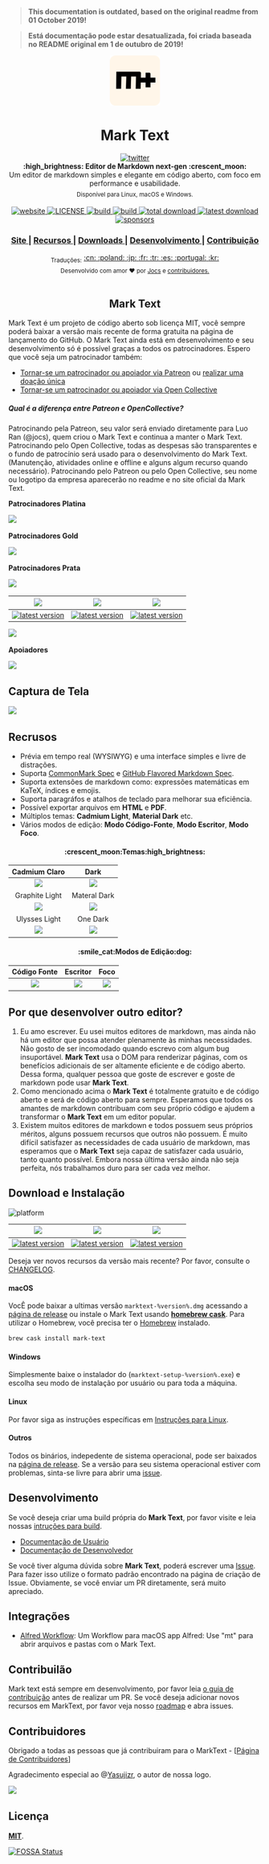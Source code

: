 > **This documentation is outdated, based on the original readme from 01 October 2019!**

> **Está documentação pode estar desatualizada, foi criada baseada no README original em 1 de outubro de 2019!**

<p align="center"><img src="https://raw.githubusercontent.com/marktext/marktext/develop/static/logo-small.png" alt="Mark Text" width="100" height="100"></p>

<h1 align="center">Mark Text</h1>

<div align="center">
  <a href="https://twitter.com/intent/tweet?via=marktextme&url=https://github.com/marktext/marktext/&text=What%20do%20you%20want%20to%20say%20to%20app?&hashtags=happyMarkText">
    <img src="https://img.shields.io/twitter/url/https/github.com/marktext/marktext.svg?style=for-the-badge" alt="twitter">
  </a>
</div>
<div align="center">
  <strong>:high_brightness: Editor de Markdown next-gen :crescent_moon:</strong><br>
  Um editor de markdown simples e elegante em código aberto, com foco em performance e usabilidade.<br>
  <sub>Disponível para Linux, macOS e Windows.</sub>
</div>

<br>

<div align="center">
  <!-- Version -->
  <a href="https://marktext.github.io/website">
    <img src="https://badge.fury.io/gh/jocs%2Fmarktext.svg" alt="website">
  </a>
  <!-- License -->
  <a href="LICENSE">
    <img src="https://img.shields.io/github/license/marktext/marktext.svg" alt="LICENSE">
  </a>
  <!-- Build Status -->
  <a href="https://travis-ci.org/marktext/marktext/">
    <img src="https://travis-ci.org/marktext/marktext.svg?branch=master" alt="build">
  </a>
  <a href="https://ci.appveyor.com/project/marktext/marktext/branch/master">
    <img src="https://ci.appveyor.com/api/projects/status/l4gxgydj0i95hmxg/branch/master?svg=true" alt="build">
  </a>
  <!-- Downloads total -->
  <a href="https://github.com/marktext/marktext/releases">
    <img src="https://img.shields.io/github/downloads/marktext/marktext/total.svg" alt="total download">
  </a>
  <!-- Downloads latest release -->
  <a href="https://github.com/marktext/marktext/releases/latest">
    <img src="https://img.shields.io/github/downloads/marktext/marktext/v0.15.1/total.svg" alt="latest download">
  </a>
  <!-- sponsors -->
  <a href="https://opencollective.com/marktext">
    <img src="https://opencollective.com/marktext/tiers/silver-sponsors/badge.svg?label=SilverSponsors&color=brightgreen" alt="sponsors">
  </a>
</div>

<div align="center">
  <h3>
    <a href="https://marktext.app">
      Site
    </a>
    <span> | </span>
    <a href="https://github.com/marktext/marktext#features">
      Recursos
    </a>
    <span> | </span>
    <a href="https://github.com/marktext/marktext#download-and-install">
      Downloads
    </a>
    <span> | </span>
    <a href="https://github.com/marktext/marktext#development">
      Desenvolvimento
    </a>
    <span> | </span>
    <a href="https://github.com/marktext/marktext#contribution">
      Contribuição
    </a>
  </h3>
</div>

<div align="center">
  <sub>Traduções:</sub>
  <a href="docs/i18n/zh_cn.md#readme">
    <span>:cn:</span>
  </a>
  <a href="docs/i18n/pl.md#readme">
    <span>:poland:</span>
  </a>
  <a href="docs/i18n/ja.md#readme">
    <span>:jp:</span>
  </a>
  <a href="docs/i18n/french.md#readme">
    <span>:fr:</span>
  </a>
  <a href="docs/i18n/tr.md#readme">
    <span>:tr:</span>
  </a>
  <a href="docs/i18n/spanish.md#readme">
    <span>:es:</span>
  </a>
  <a href="docs/i18n/pt.md#readme">
    <span>:portugal:</span>
  </a>
  <a href="docs/i18n/ko.md#readme">
    <span>:kr:</span>
  </a>
</div>

<div align="center">
  <sub>Desenvolvido com amor ❤︎ por
    <a href="https://github.com/Jocs">Jocs</a> e
    <a href="https://github.com/marktext/marktext/graphs/contributors">
      contribuidores.
    </a>
  </sub>
</div>

<br />

<h2 align="center">Mark Text</h2>

Mark Text é um projeto de código aberto sob licença MIT, você sempre poderá baixar a versão mais recente de forma gratuita na página de lançamento do GitHub. O Mark Text ainda está em desenvolvimento e seu desenvolvimento só é possível graças a todos os patrocinadores. Espero que você seja um patrocinador também:

- [Tornar-se um patrocinador ou apoiador via Patreon](https://www.patreon.com/ranluo) ou [realizar uma doação única](https://github.com/Jocs/sponsor.me)
- [Tornar-se um patrocinador ou apoiador via Open Collective](https://opencollective.com/marktext)

##### Qual é a diferença entre Patreon e OpenCollective?

Patrocinando pela Patreon, seu valor será enviado diretamente para Luo Ran (@jocs), quem criou o Mark Text e continua a manter o Mark Text. Patrocinando pelo Open Collective, todas as despesas são transparentes e o fundo de patrocínio será usado para o desenvolvimento do Mark Text. (Manutenção, atividades online e offline e alguns algum recurso quando necessário). Patrocinando pelo Patreon ou pelo Open Collective, seu nome ou logotipo da empresa aparecerão no readme e no site oficial da Mark Text.

**Patrocinadores Platina**

<a href="https://opencollective.com/marktext#platinum-sponsors">
 <img src="https://opencollective.com/marktext/tiers/platinum-sponsors.svg?avatarHeight=36&width=600">
</a>

**Patrocinadores Gold**

<a href="https://opencollective.com/marktext#platinum-sponsors">
  <img src="https://opencollective.com/marktext/tiers/gold-sponsors.svg?avatarHeight=36&width=600">
</a>

**Patrocinadores Prata**

<a href="https://opencollective.com/marktext#platinum-sponsors">
  <img src="https://opencollective.com/marktext/tiers/silver-sponsors.svg?avatarHeight=36&width=600">
</a>

| ![]( https://github.com/ryanoasis/nerd-fonts/wiki/screenshots/v1.0.x/mac-pass-sm.png)                                                                                                             | ![]( https://github.com/ryanoasis/nerd-fonts/wiki/screenshots/v1.0.x/windows-pass-sm.png)                                                                                                                     | ![]( https://github.com/ryanoasis/nerd-fonts/wiki/screenshots/v1.0.x/linux-pass-sm.png)                                                                                                                                   |
|:-------------------------------------------------------------------------------------------------------------------------------------------------------------------------------------------------:|:-------------------------------------------------------------------------------------------------------------------------------------------------------------------------------------------------------------:|:-------------------------------------------------------------------------------------------------------------------------------------------------------------------------------------------------------------------------:|
| [![latest version](https://img.shields.io/github/downloads/marktext/marktext/latest/marktext-0.15.1.dmg.svg)](https://github.com/marktext/marktext/releases/download/v0.15.1/marktext-0.15.1.dmg) | [![latest version](https://img.shields.io/github/downloads/marktext/marktext/latest/marktext-setup-0.15.1.exe.svg)](https://github.com/marktext/marktext/releases/download/v0.15.1/marktext-setup-0.15.1.exe) | [![latest version](https://img.shields.io/github/downloads/marktext/marktext/latest/marktext-0.15.1-x86_64.AppImage.svg)](https://github.com/marktext/marktext/releases/download/v0.15.1/marktext-0.15.1-x86_64.AppImage) |

<a href="https://opencollective.com/marktext#platinum-sponsors">
  <img src="https://opencollective.com/marktext/tiers/bronze-sponsors.svg?avatarHeight=36&width=600">
</a>

**Apoiadores**

<a href="https://opencollective.com/marktext#backers">
  <img src="https://opencollective.com/marktext/tiers/backer.svg?avatarHeight=36&width=600">
</a>

## Captura de Tela

![](https://raw.githubusercontent.com/marktext/marktext/develop/docs/marktext.png)

## Recrusos

- Prévia em tempo real (WYSIWYG) e uma interface simples e livre de distrações.
- Suporta [CommonMark Spec](https://spec.commonmark.org/0.29/) e [GitHub Flavored Markdown Spec](https://github.github.com/gfm/).
- Suporta extensões de markdown como: expressões matemáticas em KaTeX, índices e emojis.
- Suporta paragráfos e atalhos de teclado para melhorar sua eficiência.
- Possível exportar arquivos em **HTML** e **PDF**.
- Múltiplos temas: **Cadmium Light**, **Material Dark** etc.
- Vários modos de edição: **Modo Código-Fonte**, **Modo Escritor**, **Modo Foco**.

<h4 align="center">:crescent_moon:Temas:high_brightness:</h4>

| Cadmium Claro                                     | Dark                                            |
|:-------------------------------------------------:|:-----------------------------------------------:|
| ![](https://raw.githubusercontent.com/marktext/marktext/develop/docs/themeImages/cadmium-light.png)  | ![](https://raw.githubusercontent.com/marktext/marktext/develop/docs/themeImages/dark.png)         |
| Graphite Light                                    | Materal Dark                                    |
| ![](https://raw.githubusercontent.com/marktext/marktext/develop/docs/themeImages/graphite-light.png) | ![](https://raw.githubusercontent.com/marktext/marktext/develop/docs/themeImages/materal-dark.png) |
| Ulysses Light                                     | One Dark                                        |
| ![](https://raw.githubusercontent.com/marktext/marktext/develop/docs/themeImages/ulysses-light.png)  | ![](https://raw.githubusercontent.com/marktext/marktext/develop/docs/themeImages/one-dark.png)     |

<h4 align="center">:smile_cat:Modos de Edição:dog:</h4>

| Código Fonte         | Escritor                 | Foco               |
|:--------------------:|:------------------------:|:-------------------:|
| ![](https://raw.githubusercontent.com/marktext/marktext/develop/docs/source.gif) | ![](https://raw.githubusercontent.com/marktext/marktext/develop/docs/typewriter.gif) | ![](https://raw.githubusercontent.com/marktext/marktext/develop/docs/focus.gif) |

## Por que desenvolver outro editor?

1. Eu amo escrever. Eu usei muitos editores de markdown, mas ainda não há um editor que possa atender plenamente às minhas necessidades. Não gosto de ser incomodado quando escrevo com algum bug insuportável. **Mark Text** usa o DOM para renderizar páginas, com os benefícios adicionais de ser altamente eficiente e de código aberto. Dessa forma, qualquer pessoa que goste de escrever e goste de markdown pode usar **Mark Text**.
2. Como mencionado acima o **Mark Text** é totalmente gratuito e de código aberto e será de código aberto para sempre. Esperamos que todos os amantes de markdown contribuam com seu próprio código e ajudem a transformar o **Mark Text** em um editor popular.
3. Existem muitos editores de markdown e todos possuem seus próprios méritos, alguns possuem recursos que outros não possuem. É muito difícil satisfazer as necessidades de cada usuário de markdown, mas esperamos que o **Mark Text** seja capaz de satisfazer cada usuário, tanto quanto possível. Embora nossa última versão ainda não seja perfeita, nós trabalhamos duro para ser cada vez melhor.

## Download e Instalação

![platform](https://img.shields.io/static/v1.svg?label=Platform&message=Linux-64%20|%20macOS-64%20|%20Win-32%20|%20Win-64&style=for-the-badge)

| ![](https://raw.githubusercontent.com/wiki/ryanoasis/nerd-fonts/screenshots/v1.0.x/mac-pass-sm.png)                                                                                                  | ![](https://raw.githubusercontent.com/wiki/ryanoasis/nerd-fonts/screenshots/v1.0.x/windows-pass-sm.png)                                                                                                          | ![](https://raw.githubusercontent.com/wiki/ryanoasis/nerd-fonts/screenshots/v1.0.x/linux-pass-sm.png)                                                                                                                        |
|:----------------------------------------------------------------------------------------------------------------------------------------------------------------------------------------------------:|:----------------------------------------------------------------------------------------------------------------------------------------------------------------------------------------------------------------:|:----------------------------------------------------------------------------------------------------------------------------------------------------------------------------------------------------------------------------:|
| [![latest version](https://img.shields.io/github/downloads/marktext/marktext/latest/marktext-0.15.1.dmg.svg)](https://github.com/marktext/marktext/releases/download/v0.15.1/marktext-0.15.1.dmg) | [![latest version](https://img.shields.io/github/downloads/marktext/marktext/latest/marktext-setup-0.15.1.exe.svg)](https://github.com/marktext/marktext/releases/download/v0.15.1/marktext-setup-0.15.1.exe) | [![latest version](https://img.shields.io/github/downloads/marktext/marktext/latest/marktext-0.15.1-x86_64.AppImage.svg)](https://github.com/marktext/marktext/releases/download/v0.15.1/marktext-0.15.1-x86_64.AppImage) |

Deseja ver novos recursos da versão mais recente? Por favor, consulte o [CHANGELOG](.github/CHANGELOG.md).

#### macOS

VocÊ pode baixar a ultimas versão `marktext-%version%.dmg` acessando a [página de release](https://github.com/marktext/marktext/releases/latest) ou instale o Mark Text usando [**homebrew cask**](https://github.com/caskroom/homebrew-cask). Para utilizar o Homebrew, você precisa ter o [Homebrew](https://brew.sh/) instalado.

```bash
brew cask install mark-text
```

#### Windows

Simplesmente baixe o instalador do (`marktext-setup-%version%.exe`) e escolha seu modo de instalação por usuário ou para toda a máquina.

#### Linux

Por favor siga as instruções específicas em [Instruções para Linux](docs/LINUX.md).

#### Outros

Todos os binários, indepedente de sistema operacional, pode ser baixados na [página de release](https://github.com/marktext/marktext/releases/latest). Se a versão para seu sistema operacional estiver com problemas, sinta-se livre para abrir uma [issue](https://github.com/marktext/marktext/issues).

## Desenvolvimento

Se você deseja criar uma build própria do **Mark Text**, por favor visite e leia nossas [intruções para build](docs/dev/BUILD.md).

- [Documentação de Usuário](docs/README.md)
- [Documentação de Desenvolvedor](docs/dev/README.md)

Se você tiver alguma dúvida sobre **Mark Text**, poderá escrever uma [Issue](https://github.com/marktext/marktext/issues). Para fazer isso utilize o formato padrão encontrado na página de criação de Issue. Obviamente, se você enviar um PR diretamente, será muito apreciado.

## Integrações

- [Alfred Workflow](http://www.packal.org/workflow/mark-text): Um Workflow para macOS app Alfred: Use "mt" para abrir arquivos e pastas com o Mark Text.

## Contribuilão

Mark text está sempre em desenvolvimento, por favor leia [o guia de contribuição](CONTRIBUTING.md) antes de realizar um PR. Se você deseja adicionar novos recursos em MarkText, por favor veja nosso [roadmap](ROADMAP.md) e abra issues.

## Contribuidores

Obrigado a todas as pessoas que já contribuiram para o MarkText - [[Página de Contribuidores](https://github.com/marktext/marktext/graphs/contributors)]

Agradecimento especial ao @[Yasujizr](https://github.com/Yasujizr), o autor de nossa logo.

<a href="https://github.com/marktext/marktext/graphs/contributors"><img src="https://opencollective.com/marktext/contributors.svg?width=890" /></a>

## Licença

[**MIT**](LICENSE).

[![FOSSA Status](https://app.fossa.io/api/projects/git%2Bgithub.com%2Fmarktext%2Fmarktext.svg?type=large)](https://app.fossa.io/projects/git%2Bgithub.com%2Fmarktext%2Fmarktext?ref=badge_large)

